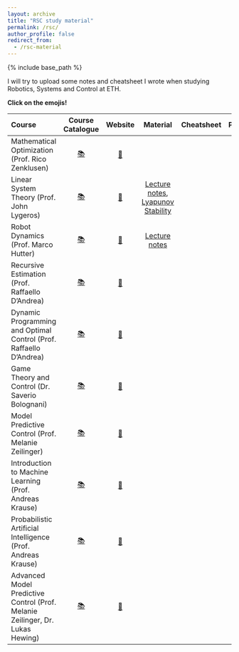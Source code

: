 ```yaml
---
layout: archive
title: "RSC study material"
permalink: /rsc/
author_profile: false
redirect_from:
  - /rsc-material
---
```


{% include base_path %}

I will try to upload some notes and cheatsheet I wrote when studying Robotics, Systems and Control at ETH.

 **Click on the emojis!**

|          Course       |  Course Catalogue |      Website          |    Material     |    Cheatsheet    |             Project          |
| :------------------- |:----------------: | :-------------------: | :-------------: | :--------------: | :-------------------: |
| Mathematical Optimization (Prof. Rico Zenklusen)             | [:books:](http://www.vvz.ethz.ch/Vorlesungsverzeichnis/lerneinheit.view?lerneinheitId=131349&semkez=2019W&ansicht=KATALOGDATEN&lang=en)    | [:link:](https://math.ethz.ch/ifor/education/courses.html)  |   |   |   |
| Linear System Theory (Prof. John Lygeros)                    | [:books:](http://www.vvz.ethz.ch/Vorlesungsverzeichnis/lerneinheit.view?lerneinheitId=132283&semkez=2019W&ansicht=KATALOGDATEN&lang=en)    | [:link:](https://control.ee.ethz.ch/education/courses.html) |  [Lecture notes](https://federico-ramponi.unibs.it/docs/linsys2014.pdf), [Lyapunov Stability](https://federico-ramponi.unibs.it/docs/lyapunov.pdf)  |   |   |
| Robot Dynamics (Prof. Marco Hutter)                          | [:books:](http://www.vvz.ethz.ch/Vorlesungsverzeichnis/lerneinheit.view?lerneinheitId=131834&semkez=2019W&ansicht=KATALOGDATEN&lang=en)    | [:link:](https://rsl.ethz.ch/education-students/lectures/robotdynamics.html)  |  [Lecture notes](https://ethz.ch/content/dam/ethz/special-interest/mavt/robotics-n-intelligent-systems/rsl-dam/documents/RobotDynamics2017/RD_HS2017script.pdf) |   |   |  
| Recursive Estimation (Prof. Raffaello D’Andrea)              | [:books:](http://www.vvz.ethz.ch/Vorlesungsverzeichnis/lerneinheit.view?lerneinheitId=135396&semkez=2020S&ansicht=KATALOGDATEN&lang=en)    | [:link:](https://idsc.ethz.ch/education/lectures/recursive-estimation.html) |   |   |   |
| Dynamic Programming and Optimal Control (Prof. Raffaello D’Andrea) | [:books:](http://www.vvz.ethz.ch/Vorlesungsverzeichnis/lerneinheit.view?lerneinheitId=131435&semkez=2019W&ansicht=KATALOGDATEN&lang=en) | [:link:](https://idsc.ethz.ch/education/lectures/optimal-control.html)   |   |   |   |
| Game Theory and Control (Dr. Saverio Bolognani)              | [:books:](http://www.vvz.ethz.ch/Vorlesungsverzeichnis/lerneinheit.view?lerneinheitId=135306&semkez=2020S&ansicht=KATALOGDATEN&lang=en)    | [:link:](https://control.ee.ethz.ch/education/courses.html)  |   |   |   |
| Model Predictive Control (Prof. ‪Melanie Zeilinger)           | [:books:](http://www.vvz.ethz.ch/Vorlesungsverzeichnis/lerneinheit.view?lerneinheitId=136121&semkez=2020S&ansicht=KATALOGDATEN&lang=en)    | [:link:](https://idsc.ethz.ch/education/lectures/model-predictive-control.html) |   |   |   |
| Introduction to Machine Learning (Prof. Andreas Krause)      | [:books:](http://www.vvz.ethz.ch/Vorlesungsverzeichnis/lerneinheit.view?lerneinheitId=135514&semkez=2020S&ansicht=KATALOGDATEN&lang=en)    | [:link:](https://las.inf.ethz.ch/teaching/introml-s20)  |   |   |   |
| Probabilistic Artificial Intelligence (Prof. Andreas Krause) | [:books:](http://www.vvz.ethz.ch/Vorlesungsverzeichnis/lerneinheit.view?lerneinheitId=140295&semkez=2020W&ansicht=KATALOGDATEN&lang=en)    | [:link:](https://las.inf.ethz.ch/pai-f20)   |   |   |   |
| Advanced Model Predictive Control (Prof. ‪Melanie Zeilinger, Dr. ‪Lukas Hewing)  | [:books:](http://www.vvz.ethz.ch/Vorlesungsverzeichnis/lerneinheit.view?lerneinheitId=143678&semkez=2020W&ansicht=KATALOGDATEN&lang=en)  | [:link:](https://idsc.ethz.ch/education/lectures/model-predictive-control1.html)  |   |   |   |
